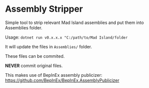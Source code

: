 # Assembly Stripper
Simple tool to strip relevant Mad Island assemblies and put them into Assemblies folder.

Usage: `dotnet run v0.x.x.x "C:/path/to/Mad Island/folder`

It will update the files in `Assemblies/` folder.

These files can be commited.

**NEVER** commit original files.


This makes use of BepInEx assembly publicizer: https://github.com/BepInEx/BepInEx.AssemblyPublicizer
